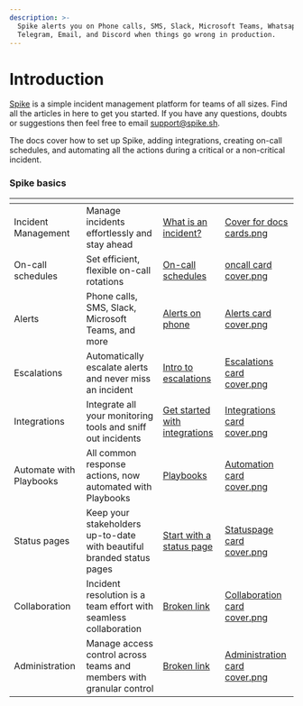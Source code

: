 ```yaml
---
description: >-
  Spike alerts you on Phone calls, SMS, Slack, Microsoft Teams, Whatsapp,
  Telegram, Email, and Discord when things go wrong in production.
---
```


# Introduction

[Spike](https://spike.sh) is a simple incident management platform for teams of all sizes. Find all the articles in here to get you started. If you have any questions, doubts or suggestions then feel free to email [support@spike.sh](mailto:support@spike.sh).

The docs cover how to set up Spike, adding integrations, creating on-call schedules, and automating all the actions during a critical or a non-critical incident.

### Spike basics

<table data-view="cards">
  <thead>
    <tr>
      <th></th>
      <th></th>
      <th data-hidden data-card-target data-type="content-ref"></th>
      <th data-hidden data-card-cover data-type="files"></th>
    </tr>
  </thead>
  <tbody>
    <tr>
      <td>Incident Management</td>
      <td>Manage incidents effortlessly and stay ahead</td>
      <td><a href="incidents/what-is-an-incident.md">What is an incident?</a></td>
      <td><a href=".gitbook/assets/Cover for docs cards.png">Cover for docs cards.png</a></td>
    </tr>
    <tr>
      <td>On-call schedules</td>
      <td>Set efficient, flexible on-call rotations</td>
      <td><a href="oncall-schedules/introduction-to-on-call-schedules.md">On-call schedules</a></td>
      <td><a href=".gitbook/assets/oncall card cover.png">oncall card cover.png</a></td>
    </tr>
    <tr>
      <td>Alerts</td>
      <td>Phone calls, SMS, Slack, Microsoft Teams, and more</td>
      <td><a href="alerts/phone.md">Alerts on phone</a></td>
      <td><a href=".gitbook/assets/Alerts card cover.png">Alerts card cover.png</a></td>
    </tr>
    <tr>
      <td>Escalations</td>
      <td>Automatically escalate alerts and never miss an incident</td>
      <td><a href="escalations/introduction-to-escalations.md">Intro to escalations</a></td>
      <td><a href=".gitbook/assets/Escalations card cover.png">Escalations card cover.png</a></td>
    </tr>
    <tr>
      <td>Integrations</td>
      <td>Integrate all your monitoring tools and sniff out incidents</td>
      <td><a href="integrations-guideline/create-integration-and-service-on-dashboard.md">Get started with integrations</a></td>
      <td><a href=".gitbook/assets/Integrations card cover.png">Integrations card cover.png</a></td>
    </tr>
    <tr>
      <td>Automate with Playbooks</td>
      <td>All common response actions, now automated with Playbooks</td>
      <td><a href="playbooks/introduction-to-playbooks.md">Playbooks</a></td>
      <td><a href=".gitbook/assets/Automation card cover.png">Automation card cover.png</a></td>
    </tr>
    <tr>
      <td>Status pages</td>
      <td>Keep your stakeholders up-to-date with beautiful branded status pages</td>
      <td><a href="status-pages/create-status-page.md">Start with a status page</a></td>
      <td><a href=".gitbook/assets/Statuspage card cover.png">Statuspage card cover.png</a></td>
    </tr>
    <tr>
      <td>Collaboration</td>
      <td>Incident resolution is a team effort with seamless collaboration</td>
      <td><a href="collaboration/task-management-integrations/README.md">Broken link</a></td>
      <td><a href=".gitbook/assets/Collaboration card cover.png">Collaboration card cover.png</a></td>
    </tr>
    <tr>
      <td>Administration</td>
      <td>Manage access control across teams and members with granular control</td>
      <td><a href="administration/adding-team-members.md">Broken link</a></td>
      <td><a href=".gitbook/assets/Administration card cover.png">Administration card cover.png</a></td>
    </tr>
  </tbody>
</table>
